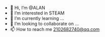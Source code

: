 - 👋 Hi, I’m @ALAN
- 👀 I’m interested in STEAM
- 🌱 I’m currently learning ...
- 💞️ I’m looking to collaborate on ...
- 📫 How to reach me 2102682740@qq.com

<!---
ALAN1669/ALAN1669 is a ✨ special ✨ repository because its `README.md` (this file) appears on your GitHub profile.
You can click the Preview link to take a look at your changes.
--->
